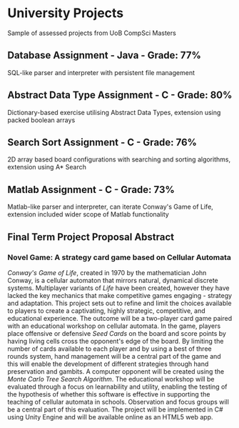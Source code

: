 # University Projects

 Sample of assessed projects from UoB CompSci Masters

 ## Database Assignment - Java - Grade: 77%
 SQL-like parser and interpreter with persistent file management

 ## Abstract Data Type Assignment - C - Grade: 80%
 Dictionary-based exercise utilising Abstract Data Types, extension using packed boolean arrays

 ## Search Sort Assignment - C - Grade: 76%
 2D array based board configurations with searching and sorting algorithms, extension using A* Search

 ## Matlab Assignment - C - Grade: 73%
 Matlab-like parser and interpreter, can iterate Conway's Game of Life, extension included wider scope of Matlab functionality

 ## Final Term Project Proposal Abstract
 ### Novel Game: A strategy card game based on Cellular Automata
 *Conway's Game of Life*, created in 1970 by the mathematician John Conway, is a cellular automaton that mirrors natural, dynamical discrete systems. Multiplayer variants of *Life* have been created, however they have lacked the key mechanics that make competitive games engaging - strategy and adaptation. This project sets out to refine and limit the choices available to players to create a captivating, highly strategic, competitive, and educational experience. The outcome will be a two-player card game paired with an educational workshop on cellular automata. In the game, players place offensive or defensive *Seed Cards* on the board and score points by having living cells cross the opponent's edge of the board. By limiting the number of cards available to each player and by using a best of three rounds system, hand management will be a central part of the game and this will enable the development of different strategies through hand preservation and gambits. A computer opponent will be created using the *Monte Carlo Tree Search Algorithm*. The educational workshop will be evaluated through a focus on learnability and utility, enabling the testing of the hypothesis of whether this software is effective in supporting the teaching of cellular automata in schools. Observation and focus groups will be a central part of this evaluation. The project will be implemented in C# using Unity Engine and will be available online as an HTML5 web app.

